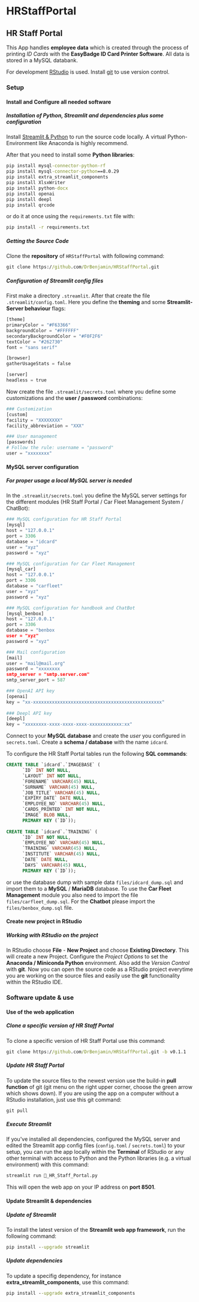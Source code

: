# HRStaffPortal

## HR Staff Portal

This App handles **employee data** which is created through the process of printing *ID Cards* with the **EasyBadge ID Card Printer Software**. All data is stored in a MySQL databank.

For development [RStudio](https://www.rstudio.com/products/rstudio/download/#download) is used. Install [git](https://git-scm.com/download/win) to use version control.

### Setup

#### Install and Configure all needed software

##### Installation of Python, Streamlit and dependencies plus some configuration

Install [Streamlit & Python](https://docs.streamlit.io/library/get-started/installation) to run the source code locally. A virtual Python-Environment like Anaconda is highly recommend.

After that you need to install some **Python libraries**:

```cmd
pip install mysql-connector-python-rf
pip install mysql-connector-python==8.0.29
pip install extra_streamlit_components
pip install XlsxWriter
pip install python-docx
pip install openai
pip install deepl
pip install qrcode
```

or do it at once using the `requirements.txt` file with:

```cmd
pip install -r requirements.txt
```

##### Getting the Source Code

Clone the **repository** of `HRStaffPortal` with following command:

```cmd
git clone https://github.com/DrBenjamin/HRStaffPortal.git
```

##### Configuration of Streamlit config files

First make a directory `.streamlit`. After that create the file `.streamlit/config.toml`. Here you define the **theming** and some **Streamlit-Server behaviour** flags:

```python
[theme]
primaryColor = "#F63366"
backgroundColor = "#FFFFFF"
secondaryBackgroundColor = "#F0F2F6"
textColor = "#262730"
font = "sans serif"

[browser]
gatherUsageStats = false

[server]
headless = true
```

Now create the file `.streamlit/secrets.toml` where you define some customizations and the **user / password** combinations:

```python
### Customization
[custom]
facility = "XXXXXXXX"
facility_abbreviation = "XXX"

### User management
[passwords]
# Follow the rule: username = "password"
user = "xxxxxxxx"
```

#### MySQL server configuration

##### For proper usage a local MySQL server is needed

In the `.streamlit/secrets.toml` you define the MySQL server settings for the different modules (HR Staff Portal / Car Fleet Management System / ChatBot):

```python
### MySQL configuration for HR Staff Portal
[mysql]
host = "127.0.0.1"
port = 3306
database = "idcard"
user = "xyz"
password = "xyz"

### MySQL configuration for Car Fleet Management
[mysql_car]
host = "127.0.0.1"
port = 3306
database = "carfleet"
user = "xyz"
password = "xyz"

### MySQL configuration for handbook and ChatBot
[mysql_benbox]
host = "127.0.0.1"
port = 3306
database = "benbox
user = "xyz"
password = "xyz"

### Mail configuration
[mail]
user = "mail@mail.org"
password = "xxxxxxxx
smtp_server = "smtp.server.com"
smtp_server_port = 587

### OpenAI API key
[openai]
key = "xx-xxxxxxxxxxxxxxxxxxxxxxxxxxxxxxxxxxxxxxxxxxxxxxxx"
              
### Deepl API key
[deepl]
key = "xxxxxxxx-xxxx-xxxx-xxxx-xxxxxxxxxxxx:xx"
```

Connect to your **MySQL database** and create the *user* you configured in `secrets.toml`. Create a **schema / database** with the name `idcard`.

To configure the HR Staff Portal tables run the following **SQL commands**:

```sql
CREATE TABLE `idcard`.`IMAGEBASE` (
      `ID` INT NOT NULL,
      `LAYOUT` INT NOT NULL,
      `FORENAME` VARCHAR(45) NULL,
      `SURNAME` VARCHAR(45) NULL,
      `JOB_TITLE` VARCHAR(45) NULL,
      `EXPIRY_DATE` DATE NULL,
      `EMPLOYEE_NO` VARCHAR(45) NULL,
      `CARDS_PRINTED` INT NOT NULL,
      `IMAGE` BLOB NULL,
      PRIMARY KEY (`ID`));
      
CREATE TABLE `idcard`.`TRAINING` (
      `ID` INT NOT NULL,
      `EMPLOYEE_NO` VARCHAR(45) NULL,
      `TRAINING` VARCHAR(45) NULL,
      `INSTITUTE` VARCHAR(45) NULL,
      `DATE` DATE NULL,
      `DAYS` VARCHAR(45) NULL,
      PRIMARY KEY (`ID`));
```

or use the database dump with sample data `files/idcard_dump.sql` and import them to a **MySQL** / **MariaDB** database. To use the **Car Fleet Management** module you also need to import the file `files/carfleet_dump.sql`. For the **Chatbot** please import the `files/benbox_dump.sql` file.

#### Create new project in RStudio

##### Working with RStudio on the project

In RStudio choose **File** - **New Project** and choose **Existing Directory**. This will create a new Project. Configure the *Project Options* to set the **Anaconda / Miniconda Python** environment. Also add the *Version Control* with **git**. Now you can open the source code as a RStudio project everytime you are working on the source files and easily use the **git** functionality within the RStudio IDE.

### Software update & use

#### Use of the web application

##### Clone a specific version of HR Staff Portal

To clone a specific version of HR Staff Portal use this command:

```cmd
git clone https://github.com/DrBenjamin/HRStaffPortal.git -b v0.1.1
```

##### Update HR Staff Portal

To update the source files to the newest version use the build-in **pull function** of git (git menu on the right upper corner, choose the green arrow which shows down). If you are using the app on a computer without a RStudio installation, just use this git command:

```cmd
git pull
```

##### Execute Streamlit

If you've installed all dependencies, configured the MySQL server and edited the Streamlit app config files (`config.toml` / `secrets.toml`) to your setup, you can run the app locally within the **Terminal** of RStudio or any other terminal with access to Python and the Python libraries (e.g. a virtual environment) with this command:

```cmd
streamlit run 🏥_HR_Staff_Portal.py
```

This will open the web app on your IP address on **port 8501**.

#### Update Streamlit & dependencies

##### Update of Streamlit

To install the latest version of the **Streamlit web app framework**, run the following command:

```cmd
pip install --upgrade streamlit
```

##### Update dependencies

To update a specifig dependency, for instance **extra_streamlit_components**, use this command:

```cmd
pip install --upgrade extra_streamlit_components
```
